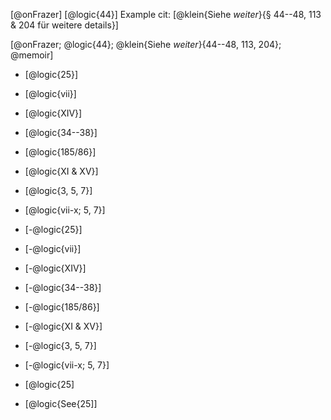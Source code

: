 [@onFrazer]
[@logic{44}]
Example cit: [@klein{Siehe _weiter_}{§ 44--48, 113 & 204 für weitere details}]

[@onFrazer; @logic{44}; @klein{Siehe _weiter_}{44--48, 113, 204}; @memoir]

- [@logic{25}]
- [@logic{vii}]
- [@logic{XIV}]
- [@logic{34--38}]
- [@logic{185/86}]
- [@logic{XI & XV}]
- [@logic{3, 5, 7}]
- [@logic{vii-x; 5, 7}]
- [-@logic{25}]
- [-@logic{vii}]
- [-@logic{XIV}]
- [-@logic{34--38}]
- [-@logic{185/86}]
- [-@logic{XI & XV}]
- [-@logic{3, 5, 7}]
- [-@logic{vii-x; 5, 7}]

- [@logic{25]
- [@logic{See{25]]
